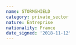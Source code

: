 ```yaml
---
name: STORMSHIELD
category: private_sector
nature: Entreprise
nationality: France
date_signed: '2018-11-12'
---
```

    
